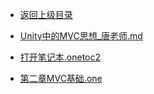 - [返回上级目录](../)

- [Unity中的MVC思想_唐老师.md](Unity中的MVC思想_唐老师.md)
- [打开笔记本.onetoc2](打开笔记本.onetoc2)
- [第二章MVC基础.one](第二章MVC基础.one)